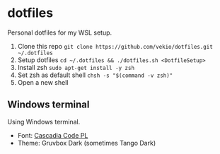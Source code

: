 # dotfiles

Personal dotfiles for my WSL setup.

1. Clone this repo `git clone https://github.com/vekio/dotfiles.git ~/.dotfiles`
2. Setup dotfiles `cd ~/.dotfiles && ./dotfiles.sh <DotfileSetup>`
3. Install zsh `sudo apt-get install -y zsh`
4. Set zsh as default shell `chsh -s "$(command -v zsh)"`
5. Open a new shell

## Windows terminal

Using Windows terminal.

- Font: [Cascadia Code PL](https://github.com/microsoft/cascadia-code)
- Theme: Gruvbox Dark (sometimes Tango Dark)

